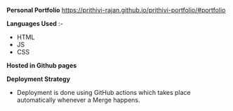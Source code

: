 **Personal Portfolio**
https://prithivi-rajan.github.io/prithivi-portfolio/#portfolio

**Languages Used** :-
 - HTML
 - JS
 - CSS
 
 **Hosted in Github pages**
 
 **Deployment Strategy** 
   - Deployment is done using GitHub actions which takes place automatically whenever a Merge happens.

